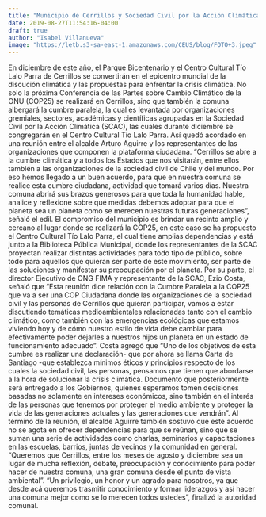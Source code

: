 ```yaml
---
title: "Municipio de Cerrillos y Sociedad Civil por la Acción Climática llegan a acuerdo para realizar COP25 Paralela"
date: 2019-08-27T11:54:16-04:00
draft: true
author: "Isabel Villanueva"
image: "https://letb.s3-sa-east-1.amazonaws.com/CEUS/blog/FOTO+3.jpeg"
---
```


En diciembre de este año, el Parque Bicentenario y el Centro Cultural Tío Lalo Parra de Cerrillos se convertirán en el epicentro mundial de la discución climática y las propuestas para enfrentar la crisis climática.
No solo la próxima Conferencia de las Partes sobre Cambio Climático de la ONU (COP25) se realizará en Cerrillos, sino que también la comuna albergará la cumbre paralela, la cual es levantada por organizaciones gremiales, sectores, académicas y científicas agrupadas en la Sociedad Civil por la Acción Climática (SCAC), las cuales durante diciembre se congregarán en el Centro Cultural Tío Lalo Parra.
Así quedó acordado en una reunión entre el alcalde Arturo Aguirre y los representantes de las organizaciones que componen la plataforma ciudadana. “Cerrillos se abre a la cumbre climática y a todos los Estados que nos visitarán, entre ellos también a las organizaciones de la sociedad civil de Chile y del mundo. Por eso hemos llegado a un buen acuerdo, para que en nuestra comuna se realice esta cumbre ciudadana, actividad que tomará varios días. Nuestra comuna abrirá sus brazos generosos para que toda la humanidad hable, analice y reflexione sobre qué medidas debemos adoptar para que el planeta sea un planeta como se merecen nuestras futuras generaciones”, señaló el edil.
El compromiso del municipio es brindar un recinto amplio y cercano al lugar donde se realizará la COP25, en este caso se ha propuesto el Centro Cultural Tío Lalo Parra, el cual tiene amplias dependencias y está junto a la Biblioteca Pública Municipal, donde los representantes de la SCAC proyectan realizar distintas actividades para todo tipo de público, sobre todo para aquellos que quieran ser parte de este movimiento, ser parte de las soluciones y manifestar su preocupación por el planeta.
Por su parte, el director Ejecutivo de ONG FIMA y representante de la SCAC, Ezio Costa, señaló que “Esta reunión dice relación con la Cumbre Paralela a la COP25 que va a ser una COP Ciudadana donde las organizaciones de la sociedad civil y las personas de Cerrillos que quieran participar, vamos a estar discutiendo temáticas medioambientales relacionadas tanto con el cambio climático, como también con las emergencias ecológicas que estamos viviendo hoy y de cómo nuestro estilo de vida debe cambiar para efectivamente poder dejarles a nuestros hijos un planeta en un estado de funcionamiento adecuado”. Costa agregó que “Uno de los objetivos de esta cumbre es realizar una declaración- que por ahora se llama Carta de Santiago -que establezca mínimos éticos y principios respecto de los cuales la sociedad civil, las personas, pensamos que tienen que abordarse a la hora de solucionar la crisis climática. Documento que posteriormente será entregado a los Gobiernos, quienes esperamos tomen decisiones basadas no solamente en intereses económicos, sino también en el interés de las personas que tenemos por proteger el medio ambiente y proteger la vida de las generaciones actuales y las generaciones que vendrán”.
Al término de la reunión, el alcalde Aguirre también sostuvo que este acuerdo no se agota en ofrecer dependencias para que se reúnan, sino que se suman una serie de actividades como charlas, seminarios y capacitaciones en las escuelas, barrios, juntas de vecinos y la comunidad en general. “Queremos que Cerrillos, entre los meses de agosto y diciembre sea un lugar de mucha reflexión, debate, preocupación y conocimiento para poder hacer de nuestra comuna, una gran comuna desde el punto de vista ambiental”. “Un privilegio, un honor y un agrado para nosotros, ya que desde acá queremos trasmitir conocimiento y formar liderazgos y así hacer una comuna mejor como se lo merecen todos ustedes”, finalizó la autoridad comunal.
 
